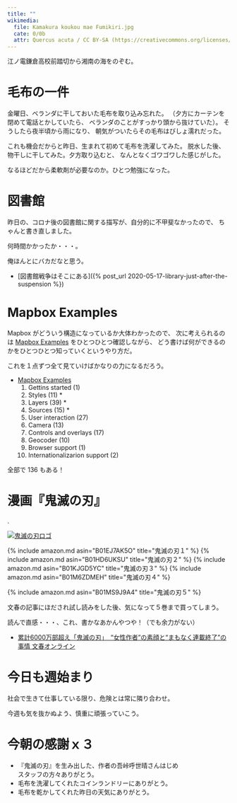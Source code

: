 ```yaml
---
title: ""
wikimedia:
  file: Kamakura koukou mae Fumikiri.jpg
  cate: 0/0b
  attr: Quercus acuta / CC BY-SA (https://creativecommons.org/licenses/by-sa/4.0)
---
```


江ノ電鎌倉高校前踏切から湘南の海をのぞむ。


# 毛布の一件

金曜日、ベランダに干しておいた毛布を取り込み忘れた。
（夕方にカーテンを閉めて電話とかしていたら、
  ベランダのことがすっかり頭から抜けていた）。
そうしたら夜半頃から雨になり、
朝気がついたらその毛布はびしょ濡れだった。

これも機会だからと昨日、生まれて初めて毛布を洗濯してみた。
脱水した後、物干しに干してみた。夕方取り込むと、
なんとなくゴワゴワした感じがした。

なるほどだから柔軟剤が必要なのか。ひとつ勉強になった。


# 図書館

昨日の、コロナ後の図書館に関する描写が、自分的に不甲斐なかったので、
ちゃんと書き直しました。

何時間かかったか・・・。

俺ほんとにバカだなと思う。

* [図書館戦争はそこにある]({% post_url 2020-05-17-library-just-after-the-suspension %})



# Mapbox Examples

Mapbox がどういう構造になっているか大体わかったので、
次に考えられるのは
[Mapbox Examples](https://docs.mapbox.com/mapbox-gl-js/examples/)
をひとつひとつ確認しながら、
どう書けば何ができるのかをひとつひとつ知っていくというやり方だ。

これを１点ずつ全て見ていけばかなりの力になるだろう。

* [Mapbox Examples](https://docs.mapbox.com/mapbox-gl-js/examples/)
  1. Gettins started (1)
  1. Styles (11) \*
  1. Layers (39) \*
  1. Sources (15) \*
  1. User interaction (27)
  1. Camera (13)
  1. Controls and overlays (17)
  1. Geocoder (10)
  1. Browser support (1)
  1. Internationalizarion support (2)

全部で 136 もある！




# 漫画『鬼滅の刃』

.

[![鬼滅の刃ロゴ](https://upload.wikimedia.org/wikipedia/commons/e/ec/Kimetsu_no_Yaiba_logo.svg)](https://commons.wikimedia.org/wiki/File:Kimetsu_no_Yaiba_logo.svg)

{% include amazon.md asin="B01EJ7AK5O" title="鬼滅の刃１" %}
{% include amazon.md asin="B01HD6UKSU" title="鬼滅の刃２" %}
{% include amazon.md asin="B01KJGD5YC" title="鬼滅の刃３" %}
{% include amazon.md asin="B01M6ZDMEH" title="鬼滅の刃４" %}

{% include amazon.md asin="B01MS9J9A4" title="鬼滅の刃５" %}


文春の記事にほだされ試し読みをした後、気になって５巻まで買ってしまう。

読んで直感・・・、これ、書かなあかんやつや！（でも余力がない）

* [累計6000万部超え「鬼滅の刃」　“女性作者”の素顔と“まもなく連載終了”の事情  文春オンライン](https://bunshun.jp/articles/-/37807)


# 今日も週始まり

社会で生きて仕事している限り、危険とは常に隣り合わせ。

今週も気を抜かぬよう、慎重に頑張っていこう。


# 今朝の感謝ｘ３

* 『鬼滅の刃』を生み出した、作者の吾峠呼世晴さんはじめ  
  スタッフの方々ありがとう。
* 毛布を洗濯してくれたコインランドリーにありがとう。
* 毛布を乾かしてくれた昨日の天気にありがとう。
